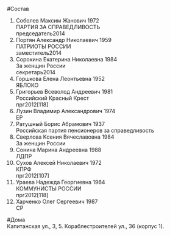 #Состав  
1. Соболев Максим Жанович 1972  
    ПАРТИЯ ЗА СПРАВЕДЛИВОСТЬ  
    председатель2014  
2. Портян Александр Николаевич 1959  
    ПАТРИОТЫ РОССИИ  
    заместитель2014  
3. Сорокина Екатерина Николаевна 1984  
    За женщин России  
    секретарь2014  
4. Горшкова Елена Леонтьевна 1952  
    ЯБЛОКО  
5. Григорьев Всеволод Андреевич 1981  
    Российский Красный Крест  
    прг2012[118]  
6. Лузин Владимир Александрович 1974  
    ЕР  
7. Ратушный Борис Абрамович 1937  
    Российская партия пенсионеров за справедливость  
8. Сверлова Ксения Вячеславовна 1984  
    За женщин России  
9. Сонина Марина Андреевна 1988  
    ЛДПР  
10. Сухов Алексей Николаевич 1972  
    КПРФ  
    прг2012[107]  
11. Ураева Надежда Георгиевна 1964  
    КОММУНИСТЫ РОССИИ  
    прг2012[118]  
12. Харченко Олег Сергеевич 1987  
    СР  
  
#Дома  
Капитанская ул.,     3, 5. Кораблестроителей ул.,   36 (корпус 1).  
  
